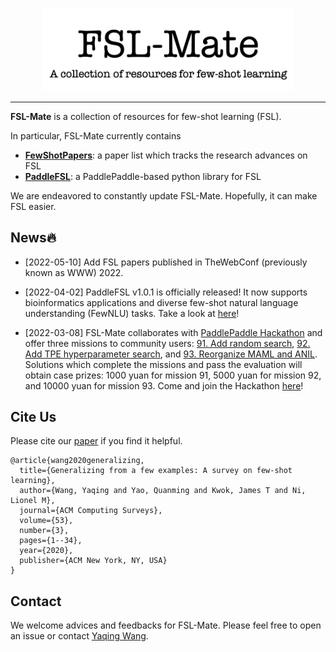 <p align="center"><img src="./images/logo-fsl-mate.png" alt="logo" width="400px" /></p>

---

**FSL-Mate** is a collection of resources for few-shot learning (FSL).  

In particular, FSL-Mate currently contains

- [**FewShotPapers**](https://github.com/tata1661/FSL-Mate/tree/master/FewShotPapers): a paper list which tracks the research advances on FSL
- [**PaddleFSL**](https://github.com/tata1661/FSL-Mate/tree/master/PaddleFSL): a PaddlePaddle-based python library for FSL 

We are endeavored to constantly update FSL-Mate. Hopefully, it can make FSL easier. 

## News🔥 

- [2022-05-10] Add FSL papers published in TheWebConf (previously known as WWW) 2022.

- [2022-04-02] PaddleFSL v1.0.1 is officially released! It now supports bioinformatics applications and diverse few-shot natural language understanding (FewNLU) tasks. Take a look at [here](PaddleFSL/README.md)!

- [2022-03-08] FSL-Mate collaborates with [PaddlePaddle Hackathon](https://www.paddlepaddle.org.cn/PaddlePaddleHackathon-2022-3) and offer three missions to community users: 
[91. Add random search](https://github.com/tata1661/FSL-Mate/issues/19), [92. Add TPE hyperparameter search](https://github.com/tata1661/FSL-Mate/issues/18), and [93. Reorganize MAML and ANIL](https://github.com/tata1661/FSL-Mate/issues/17). Solutions which complete the missions and pass the evaluation will obtain case prizes: 1000 yuan for mission 91, 5000 yuan for mission 92, and 10000 yuan for mission 93. Come and join the Hackathon [here](https://github.com/PaddlePaddle/Paddle/issues/40234)!


## Cite Us

Please cite our [paper](https://dl.acm.org/doi/10.1145/3386252?cid=99659542534) if you find it helpful.
```
@article{wang2020generalizing,
  title={Generalizing from a few examples: A survey on few-shot learning},
  author={Wang, Yaqing and Yao, Quanming and Kwok, James T and Ni, Lionel M},
  journal={ACM Computing Surveys},
  volume={53},
  number={3},
  pages={1--34},
  year={2020},
  publisher={ACM New York, NY, USA}
}
```

## Contact
We welcome advices and feedbacks for FSL-Mate. Please feel free to open an issue or contact [Yaqing Wang](mailto:wangyaqing01@baidu.com). 